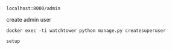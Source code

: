#

```
localhost:8000/admin
```

create admin user

```
docker exec -ti watchtower python manage.py createsuperuser

setup
```